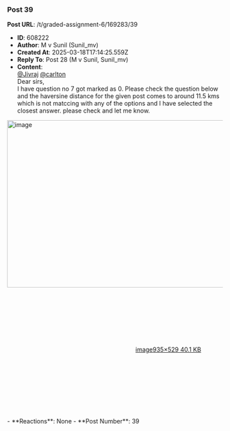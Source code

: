 ### Post 39
**Post URL**: /t/graded-assignment-6/169283/39
- **ID**: 608222
- **Author**: M v Sunil (Sunil_mv)
- **Created At**: 2025-03-18T17:14:25.559Z
- **Reply To**: Post 28 (M v Sunil, Sunil_mv)
- **Content**:  
  <a class="mention" href="/u/jivraj">@Jivraj</a> <a class="mention" href="/u/carlton">@carlton</a><br>
Dear sirs,<br>
I have question no 7 got marked as 0. Please check the question below and the haversine distance for the given post comes to around 11.5 kms which is not matccing with any of the options and I have selected the closest answer. please check and let me know.<br>
<div class="lightbox-wrapper"><a class="lightbox" href="https://europe1.discourse-cdn.com/flex013/uploads/iitm/original/3X/f/f/ff2eccf6d2263eb106345ce8b07d037c0a417845.png" data-download-href="/uploads/short-url/Aps1xCBnODq52FkirYERHqrI0Jf.png?dl=1" title="image" rel="noopener nofollow ugc"><img src="https://europe1.discourse-cdn.com/flex013/uploads/iitm/optimized/3X/f/f/ff2eccf6d2263eb106345ce8b07d037c0a417845_2_690x390.png" alt="image" data-base62-sha1="Aps1xCBnODq52FkirYERHqrI0Jf" width="690" height="390" srcset="https://europe1.discourse-cdn.com/flex013/uploads/iitm/optimized/3X/f/f/ff2eccf6d2263eb106345ce8b07d037c0a417845_2_690x390.png, https://europe1.discourse-cdn.com/flex013/uploads/iitm/original/3X/f/f/ff2eccf6d2263eb106345ce8b07d037c0a417845.png 1.5x, https://europe1.discourse-cdn.com/flex013/uploads/iitm/original/3X/f/f/ff2eccf6d2263eb106345ce8b07d037c0a417845.png 2x" data-dominant-color="F9F9F9"><div class="meta"><svg class="fa d-icon d-icon-far-image svg-icon" aria-hidden="true"><use href="#far-image"></use></svg><span class="filename">image</span><span class="informations">935×529 40.1 KB</span><svg class="fa d-icon d-icon-discourse-expand svg-icon" aria-hidden="true"><use href="#discourse-expand"></use></svg></div></a></div>
- **Reactions**: None
- **Post Number**: 39

